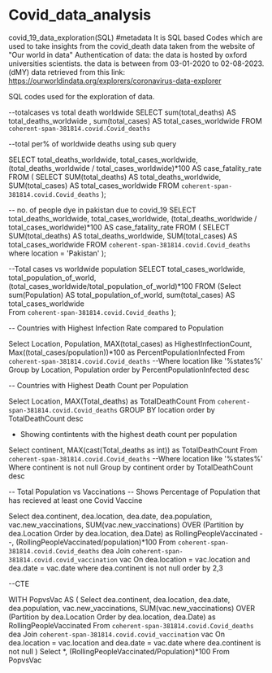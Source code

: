 # Covid_data_analysis
covid_19_data_exploration(SQL)
#metadata 
It is SQL based Codes which are used to take insights from the covid_death data taken from the website of "Our world in data"
Authentication of data: the data is hosted by oxford universities scientists.
the data is between from 03-01-2020 to 02-08-2023.(dMY)
data retrieved from this link: https://ourworldindata.org/explorers/coronavirus-data-explorer

SQL codes used for the exploration of data.

--totalcases vs total death worldwide
SELECT  sum(total_deaths) AS total_deaths_worldwide , sum(total_cases) AS total_cases_worldwide
 FROM `coherent-span-381814.covid.Covid_deaths` 




--total per% of worldwide deaths using sub query

SELECT
  total_deaths_worldwide,
  total_cases_worldwide,
  (total_deaths_worldwide / total_cases_worldwide)*100 AS case_fatality_rate
FROM (
  SELECT
    SUM(total_deaths) AS total_deaths_worldwide,
    SUM(total_cases) AS total_cases_worldwide
  FROM `coherent-span-381814.covid.Covid_deaths`
);



-- no. of people dye in pakistan due to covid_19
SELECT
  total_deaths_worldwide,
  total_cases_worldwide,
  (total_deaths_worldwide / total_cases_worldwide)*100 AS case_fatality_rate
FROM (
  SELECT
    SUM(total_deaths) AS total_deaths_worldwide,
    SUM(total_cases) AS total_cases_worldwide
  FROM `coherent-span-381814.covid.Covid_deaths`
  where location = 'Pakistan'
);



--Total cases vs worldwide population
SELECT total_cases_worldwide,
       total_population_of_world,
       (total_cases_worldwide/total_population_of_world)*100
       FROM
          (Select   sum(Population) AS total_population_of_world,  sum(total_cases) AS total_cases_worldwide  
          From `coherent-span-381814.covid.Covid_deaths`
            );


-- Countries with Highest Infection Rate compared to Population

Select Location, Population, MAX(total_cases) as HighestInfectionCount,  Max((total_cases/population))*100 as PercentPopulationInfected
From `coherent-span-381814.covid.Covid_deaths`
--Where location like '%states%'
Group by Location, Population
order by PercentPopulationInfected desc


-- Countries with Highest Death Count per Population

Select Location, MAX(Total_deaths) as TotalDeathCount
From `coherent-span-381814.covid.Covid_deaths`
GROUP BY location
order by TotalDeathCount desc

- Showing contintents with the highest death count per population

Select continent, MAX(cast(Total_deaths as int)) as TotalDeathCount
From `coherent-span-381814.covid.Covid_deaths`
--Where location like '%states%'
Where continent is not null 
Group by continent
order by TotalDeathCount desc




-- Total Population vs Vaccinations
-- Shows Percentage of Population that has recieved at least one Covid Vaccine

Select dea.continent, dea.location, dea.date, dea.population, vac.new_vaccinations,
SUM(vac.new_vaccinations) OVER (Partition by dea.Location Order by dea.location, dea.Date) as RollingPeopleVaccinated
--, (RollingPeopleVaccinated/population)*100
From `coherent-span-381814.covid.Covid_deaths` dea
Join `coherent-span-381814.covid.covid_vaccination` vac
	On dea.location = vac.location
	and dea.date = vac.date
where dea.continent is not null 
order by 2,3



--CTE

WITH PopvsVac 
AS
(
  Select dea.continent, dea.location, dea.date, dea.population, vac.new_vaccinations,
SUM(vac.new_vaccinations) OVER (Partition by dea.Location Order by dea.location, dea.Date) as RollingPeopleVaccinated
From `coherent-span-381814.covid.Covid_deaths` dea
Join `coherent-span-381814.covid.covid_vaccination` vac
	On dea.location = vac.location
	and dea.date = vac.date
where dea.continent is not null 
)
Select *, (RollingPeopleVaccinated/Population)*100 
From PopvsVac

